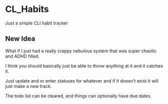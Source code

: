 # CL_Habits
Just a simple CLI habit tracker

## New Idea
What if I just had a really crappy nebulous system that was super chaotic and ADHD filled. 

I think you should basically just be able to throw anything at it and it catches it. 

Just update and or enter statuses for whatever and if it doesn't exist it will just make a new track. 

The todo list can be cleared, and things can optionally have due dates.
